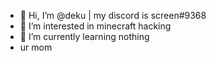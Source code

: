 - 👋 Hi, I’m @deku | my discord is screen#9368
- 👀 I’m interested in minecraft hacking
- 🌱 I’m currently learning nothing
- ur mom
